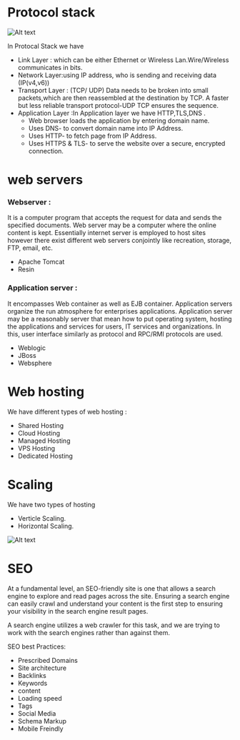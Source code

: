 # Protocol stack

![Alt text](https://file%2B.vscode-resource.vscode-cdn.net/c%3A/Users/varal/Desktop/pesto/protocalStack.png?version%3D1681453394238)

In Protocal Stack we have 

* Link Layer : which can be either Ethernet or Wireless Lan.Wire/Wireless communicates in bits.
* Network Layer:using IP address, who is sending and receiving data (IP(v4,v6))
* Transport Layer : (TCP/ UDP) Data needs to be broken into small packets,which are then reassembled at the destination by TCP. A faster but less reliable transport protocol-UDP    TCP ensures the sequence.
* Application Layer :In Application layer we have HTTP,TLS,DNS .
    * Web browser loads the application by entering domain name.
    * Uses DNS- to convert domain name into IP Address.
    * Uses HTTP- to fetch page from IP Address.
    * Uses HTTPS & TLS- to serve the website over a secure, encrypted connection.

# web servers
### Webserver :
It is a computer program that accepts the request for data and sends the specified documents. Web server may be a computer where the online content is kept. Essentially internet server is employed to host sites however there exist different web servers conjointly like recreation, storage, FTP, email, etc.
* Apache Tomcat
* Resin

### Application server :
It encompasses Web container as well as EJB container. Application servers organize the run atmosphere for enterprises applications. Application server may be a reasonably server that mean how to put operating system, hosting the applications and services for users, IT services and organizations. In this, user interface similarly as protocol and RPC/RMI protocols are used.
* Weblogic
* JBoss
* Websphere

# Web hosting
We have different types of web hosting :
* Shared Hosting
* Cloud Hosting
* Managed Hosting
* VPS Hosting
* Dedicated Hosting

# Scaling
We have two types of hosting
 * Verticle Scaling.
 * Horizontal Scaling.

 ![Alt text](scaling.png)

 # SEO
 At a fundamental level, an SEO-friendly site is one that allows a search engine to explore and read pages across the site. Ensuring a search engine can easily crawl and understand your content is the first step to ensuring your visibility in the search engine result pages.

A search engine utilizes a web crawler for this task, and we are trying to work with the search engines rather than against them. 

SEO best Practices:

* Prescribed Domains
* Site architecture
* Backlinks
* Keywords
* content
* Loading speed
* Tags
* Social Media
* Schema Markup
* Mobile Freindly
